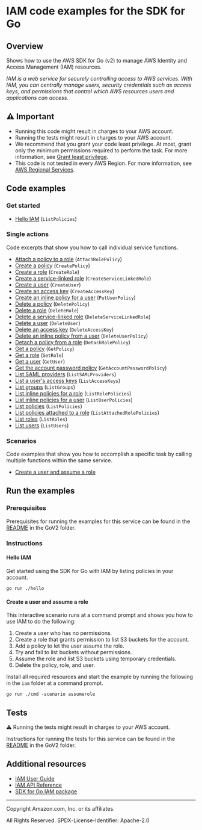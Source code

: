 # IAM code examples for the SDK for Go

## Overview

Shows how to use the AWS SDK for Go (v2) to manage AWS Identity and Access
Management (IAM) resources.

*IAM is a web service for securely controlling access to AWS services. With IAM, you
can centrally manage users, security credentials such as access keys, and permissions
that control which AWS resources users and applications can access.*

## ⚠️ Important

* Running this code might result in charges to your AWS account. 
* Running the tests might result in charges to your AWS account.
* We recommend that you grant your code least privilege. At most, grant only the minimum permissions required to perform the task. For more information, see [Grant least privilege](https://docs.aws.amazon.com/IAM/latest/UserGuide/best-practices.html#grant-least-privilege). 
* This code is not tested in every AWS Region. For more information, see [AWS Regional Services](https://aws.amazon.com/about-aws/global-infrastructure/regional-product-services).

## Code examples

### Get started

* [Hello IAM](hello/hello.go)
  (`ListPolicies`)

### Single actions

Code excerpts that show you how to call individual service functions.

* [Attach a policy to a role](actions/policies.go)
  (`AttachRolePolicy`)
* [Create a policy](actions/policies.go)
  (`CreatePolicy`)
* [Create a role](actions/roles.go)
  (`CreateRole`)
* [Create a service-linked role](actions/roles.go)
  (`CreateServiceLinkedRole`)
* [Create a user](actions/users.go)
  (`CreateUser`)
* [Create an access key](actions/users.go)
  (`CreateAccessKey`)
* [Create an inline policy for a user](actions/users.go)
  (`PutUserPolicy`)
* [Delete a policy](actions/policies.go)
  (`DeletePolicy`)
* [Delete a role](actions/roles.go)
  (`DeleteRole`)
* [Delete a service-linked role](actions/roles.go)
  (`DeleteServiceLinkedRole`)
* [Delete a user](actions/users.go)
  (`DeleteUser`)
* [Delete an access key](actions/users.go)
  (`DeleteAccessKey`)
* [Delete an inline policy from a user](actions/users.go)
  (`DeleteUserPolicy`)
* [Detach a policy from a role](actions/roles.go)
  (`DetachRolePolicy`)
* [Get a policy](actions/policies.go)
  (`GetPolicy`)
* [Get a role](actions/roles.go)
  (`GetRole`)
* [Get a user](actions/users.go)
  (`GetUser`)
* [Get the account password policy](actions/account.go)
  (`GetAccountPasswordPolicy`)
* [List SAML providers](actions/account.go)
  (`ListSAMLProviders`)
* [List a user's access keys](actions/users.go)
  (`ListAccessKeys`)
* [List groups](actions/groups.go)
  (`ListGroups`)
* [List inline policies for a role](actions/roles.go)
  (`ListRolePolicies`)
* [List inline policies for a user](actions/users.go)
  (`ListUserPolicies`)
* [List policies](actions/policies.go)
  (`ListPolicies`)
* [List policies attached to a role](actions/roles.go)
  (`ListAttachedRolePolicies`)
* [List roles](actions/roles.go)
  (`ListRoles`)
* [List users](actions/users.go)
  (`ListUsers`)

### Scenarios

Code examples that show you how to accomplish a specific task by calling
multiple functions within the same service.

* [Create a user and assume a role](scenarios/scenario_assume_role.go)

## Run the examples

### Prerequisites

Prerequisites for running the examples for this service can be found in the
[README](../README.md#Prerequisites) in the GoV2 folder.

### Instructions

#### Hello IAM

Get started using the SDK for Go with IAM by listing policies in your account.

```
go run ./hello
```

#### Create a user and assume a role

This interactive scenario runs at a command prompt and shows you how to use IAM
to do the following:

1. Create a user who has no permissions.
2. Create a role that grants permission to list S3 buckets for the account.
3. Add a policy to let the user assume the role.
4. Try and fail to list buckets without permissions.
5. Assume the role and list S3 buckets using temporary credentials.
6. Delete the policy, role, and user.

Install all required resources and start the example by running the following in the
`iam` folder at a command prompt.

```
go run ./cmd -scenario assumerole
```

## Tests

⚠️ Running the tests might result in charges to your AWS account.

Instructions for running the tests for this service can be found in the
[README](../README.md#Tests) in the GoV2 folder.

## Additional resources
* [IAM User Guide](https://docs.aws.amazon.com/IAM/latest/UserGuide/introduction.html)
* [IAM API Reference](https://docs.aws.amazon.com/IAM/latest/APIReference/welcome.html)
* [SDK for Go IAM package](https://pkg.go.dev/github.com/aws/aws-sdk-go-v2/service/iam) 

---

Copyright Amazon.com, Inc. or its affiliates.

All Rights Reserved. SPDX-License-Identifier: Apache-2.0
